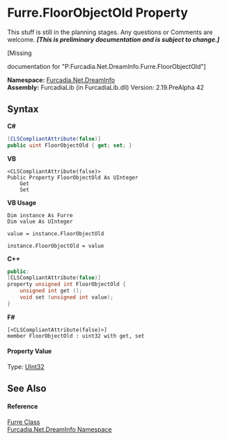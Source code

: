 # Furre.FloorObjectOld Property 
This stuff is still in the planning stages. Any questions or Comments are welcome. _**\[This is preliminary documentation and is subject to change.\]**_

\[Missing <summary> documentation for "P:Furcadia.Net.DreamInfo.Furre.FloorObjectOld"\]

**Namespace:**&nbsp;<a href="N_Furcadia_Net_DreamInfo">Furcadia.Net.DreamInfo</a><br />**Assembly:**&nbsp;FurcadiaLib (in FurcadiaLib.dll) Version: 2.19.PreAlpha 42

## Syntax

**C#**<br />
``` C#
[CLSCompliantAttribute(false)]
public uint FloorObjectOld { get; set; }
```

**VB**<br />
``` VB
<CLSCompliantAttribute(false)>
Public Property FloorObjectOld As UInteger
	Get
	Set
```

**VB Usage**<br />
``` VB Usage
Dim instance As Furre
Dim value As UInteger

value = instance.FloorObjectOld

instance.FloorObjectOld = value
```

**C++**<br />
``` C++
public:
[CLSCompliantAttribute(false)]
property unsigned int FloorObjectOld {
	unsigned int get ();
	void set (unsigned int value);
}
```

**F#**<br />
``` F#
[<CLSCompliantAttribute(false)>]
member FloorObjectOld : uint32 with get, set

```


#### Property Value
Type: <a href="http://msdn2.microsoft.com/en-us/library/ctys3981" target="_blank">UInt32</a>

## See Also


#### Reference
<a href="T_Furcadia_Net_DreamInfo_Furre">Furre Class</a><br /><a href="N_Furcadia_Net_DreamInfo">Furcadia.Net.DreamInfo Namespace</a><br />